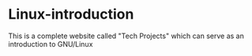 # Linux-introduction
This is a complete website called "Tech Projects" which can serve as an introduction to GNU/Linux
